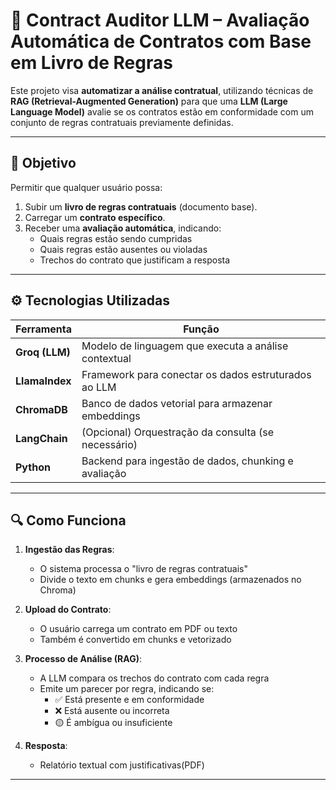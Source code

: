 # 📜 Contract Auditor LLM – Avaliação Automática de Contratos com Base em Livro de Regras

Este projeto visa **automatizar a análise contratual**, utilizando técnicas de **RAG (Retrieval-Augmented Generation)** para que uma **LLM (Large Language Model)** avalie se os contratos estão em conformidade com um conjunto de regras contratuais previamente definidas.

---

## 🎯 Objetivo

Permitir que qualquer usuário possa:

1. Subir um **livro de regras contratuais** (documento base).
2. Carregar um **contrato específico**.
3. Receber uma **avaliação automática**, indicando:
   - Quais regras estão sendo cumpridas
   - Quais regras estão ausentes ou violadas
   - Trechos do contrato que justificam a resposta

---

## ⚙️ Tecnologias Utilizadas

| Ferramenta         | Função                                                 |
|--------------------|--------------------------------------------------------|
| **Groq (LLM)**     | Modelo de linguagem que executa a análise contextual   |
| **LlamaIndex**     | Framework para conectar os dados estruturados ao LLM   |
| **ChromaDB**       | Banco de dados vetorial para armazenar embeddings      |
| **LangChain**      | (Opcional) Orquestração da consulta (se necessário)    |
| **Python**         | Backend para ingestão de dados, chunking e avaliação   |

---

## 🔍 Como Funciona

1. **Ingestão das Regras**:
   - O sistema processa o "livro de regras contratuais"
   - Divide o texto em chunks e gera embeddings (armazenados no Chroma)

2. **Upload do Contrato**:
   - O usuário carrega um contrato em PDF ou texto
   - Também é convertido em chunks e vetorizado

3. **Processo de Análise (RAG)**:
   - A LLM compara os trechos do contrato com cada regra
   - Emite um parecer por regra, indicando se:
     - ✅ Está presente e em conformidade
     - ❌ Está ausente ou incorreta
     - 🟡 É ambígua ou insuficiente

4. **Resposta**:
   - Relatório textual com justificativas(PDF)

---
